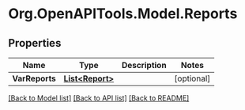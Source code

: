 # Org.OpenAPITools.Model.Reports

## Properties

Name | Type | Description | Notes
------------ | ------------- | ------------- | -------------
**VarReports** | [**List&lt;Report&gt;**](Report.md) |  | [optional] 

[[Back to Model list]](../README.md#documentation-for-models) [[Back to API list]](../README.md#documentation-for-api-endpoints) [[Back to README]](../README.md)

